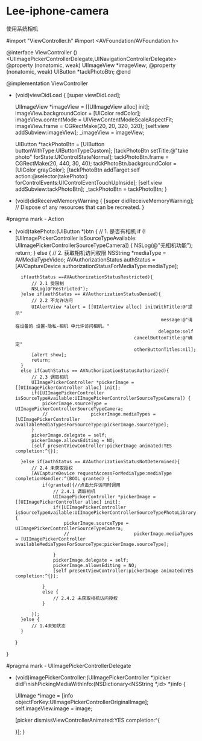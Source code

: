 # Lee-iphone-camera
使用系统相机

#import "ViewController.h"
#import <AVFoundation/AVFoundation.h>

@interface ViewController ()<UIImagePickerControllerDelegate,UINavigationControllerDelegate>
@property (nonatomic, weak) UIImageView *imageView;
@property (nonatomic, weak) UIButton *tackPhotoBtn;
@end

@implementation ViewController

- (void)viewDidLoad {
    [super viewDidLoad];
    
    UIImageView *imageView = [[UIImageView alloc] init];
    imageView.backgroundColor = [UIColor redColor];
    imageView.contentMode = UIViewContentModeScaleAspectFit;
    imageView.frame = CGRectMake(20, 20, 320, 320);
    [self.view addSubview:imageView];
    _imageView = imageView;
    
    UIButton *tackPhotoBtn = [UIButton buttonWithType:UIButtonTypeCustom];
    [tackPhotoBtn setTitle:@"take photo" forState:UIControlStateNormal];
    tackPhotoBtn.frame = CGRectMake(20, 440, 30, 40);
    tackPhotoBtn.backgroundColor = [UIColor grayColor];
    [tackPhotoBtn addTarget:self action:@selector(takePhoto:) forControlEvents:UIControlEventTouchUpInside];
    [self.view addSubview:tackPhotoBtn];
    _tackPhotoBtn = tackPhotoBtn;
}

- (void)didReceiveMemoryWarning {
    [super didReceiveMemoryWarning];
    // Dispose of any resources that can be recreated.
}

#pragma mark -  Action

- (void)takePhoto:(UIButton *)btn
{
    // 1. 是否有相机
    if (![UIImagePickerController isSourceTypeAvailable: UIImagePickerControllerSourceTypeCamera]) {
        NSLog(@"无相机功能");
        return;
    } else {
        // 2. 获取相机访问权限
        NSString *mediaType = AVMediaTypeVideo;
        AVAuthorizationStatus authStatus = [AVCaptureDevice authorizationStatusForMediaType:mediaType];
        
        if(authStatus ==AVAuthorizationStatusRestricted){
            // 2.1 受限制
            NSLog(@"Restricted");
        }else if(authStatus == AVAuthorizationStatusDenied){
            // 2.2 不允许访问
            UIAlertView *alert = [[UIAlertView alloc] initWithTitle:@"提示"
                                                            message:@"请在设备的 设置-隐私-相机 中允许访问相机。"
                                                           delegate:self
                                                  cancelButtonTitle:@"确定"
                                                  otherButtonTitles:nil];
            [alert show];
            return;
        }
        else if(authStatus == AVAuthorizationStatusAuthorized){
            // 2.3 调取相机
            UIImagePickerController *pickerImage = [[UIImagePickerController alloc] init];
            if([UIImagePickerController isSourceTypeAvailable:UIImagePickerControllerSourceTypeCamera]) {
                pickerImage.sourceType = UIImagePickerControllerSourceTypeCamera;
                //                pickerImage.mediaTypes = [UIImagePickerController availableMediaTypesForSourceType:pickerImage.sourceType];
            }
            pickerImage.delegate = self;
            pickerImage.allowsEditing = NO;
            [self presentViewController:pickerImage animated:YES completion:^{}];
            
        }else if(authStatus == AVAuthorizationStatusNotDetermined){
            // 2.4 未获取授权
            [AVCaptureDevice requestAccessForMediaType:mediaType completionHandler:^(BOOL granted) {
                if(granted){//点击允许访问时调用
                    // 2.4.1 调取相机
                    UIImagePickerController *pickerImage = [[UIImagePickerController alloc] init];
                    if([UIImagePickerController isSourceTypeAvailable:UIImagePickerControllerSourceTypePhotoLibrary]) {
                        pickerImage.sourceType = UIImagePickerControllerSourceTypeCamera;
                        //                        pickerImage.mediaTypes = [UIImagePickerController availableMediaTypesForSourceType:pickerImage.sourceType];
                        
                    }
                    pickerImage.delegate = self;
                    pickerImage.allowsEditing = NO;
                    [self presentViewController:pickerImage animated:YES completion:^{}];
                    
                }
                else {
                    // 2.4.2 未获取相机访问授权
                }
                
            }];
        }else {
            // 1.4未知状态
        }
    }
    
}

#pragma mark - UIImagePickerControllerDelegate
- (void)imagePickerController:(UIImagePickerController *)picker didFinishPickingMediaWithInfo:(NSDictionary<NSString *,id> *)info
{
    
    UIImage *image = [info objectForKey:UIImagePickerControllerOriginalImage];
    self.imageView.image = image;

    [picker dismissViewControllerAnimated:YES completion:^{
        
    }];
}

